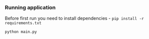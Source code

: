 ### Running application
Before first run you need to install dependencies - `pip install -r requirements.txt`
```
python main.py
```